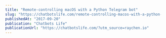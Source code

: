 ```yaml
---
title: "Remote-controlling macOS with a Python Telegram bot"
slug: "https://chatbotslife.com/remote-controlling-macos-with-a-python-telegram-bot-d656d2e00226?utm_source=raychen.io"
publishedAt: "2017-09-20"
publication: "Chatbots Life"
publicationUrl: "https://chatbotslife.com/?utm_source=raychen.io"
---
```

